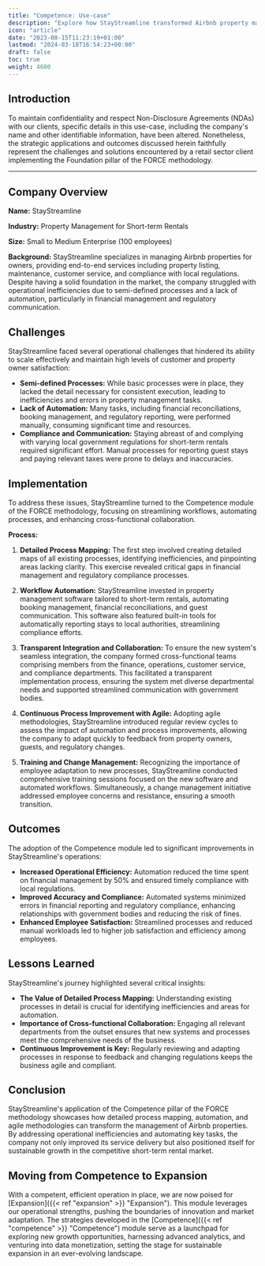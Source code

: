 ```yaml
---
title: "Competence: Use-case"
description: "Explore how StayStreamline transformed Airbnb property management with FORCE, enhancing efficiency, compliance, and employee satisfaction through automation"
icon: "article"
date: "2023-08-15T11:23:19+01:00"
lastmod: "2024-03-18T16:54:23+00:00"
draft: false
toc: true
weight: 4600
---
```


## Introduction

To maintain confidentiality and respect Non-Disclosure Agreements (NDAs) with our clients, specific details in this use-case, including the company's name and other identifiable information, have been altered. Nonetheless, the strategic applications and outcomes discussed herein faithfully represent the challenges and solutions encountered by a retail sector client implementing the Foundation pillar of the FORCE methodology.

---

## Company Overview

**Name:** StayStreamline

**Industry:** Property Management for Short-term Rentals

**Size:** Small to Medium Enterprise (100 employees)

**Background:** StayStreamline specializes in managing Airbnb properties for owners, providing end-to-end services including property listing, maintenance, customer service, and compliance with local regulations. Despite having a solid foundation in the market, the company struggled with operational inefficiencies due to semi-defined processes and a lack of automation, particularly in financial management and regulatory communication.

## Challenges

StayStreamline faced several operational challenges that hindered its ability to scale effectively and maintain high levels of customer and property owner satisfaction:
- **Semi-defined Processes:** While basic processes were in place, they lacked the detail necessary for consistent execution, leading to inefficiencies and errors in property management tasks.
- **Lack of Automation:** Many tasks, including financial reconciliations, booking management, and regulatory reporting, were performed manually, consuming significant time and resources.
- **Compliance and Communication:** Staying abreast of and complying with varying local government regulations for short-term rentals required significant effort. Manual processes for reporting guest stays and paying relevant taxes were prone to delays and inaccuracies.

## Implementation

To address these issues, StayStreamline turned to the Competence module of the FORCE methodology, focusing on streamlining workflows, automating processes, and enhancing cross-functional collaboration.

**Process:**

1. **Detailed Process Mapping:** The first step involved creating detailed maps of all existing processes, identifying inefficiencies, and pinpointing areas lacking clarity. This exercise revealed critical gaps in financial management and regulatory compliance processes.

2. **Workflow Automation:** StayStreamline invested in property management software tailored to short-term rentals, automating booking management, financial reconciliations, and guest communication. This software also featured built-in tools for automatically reporting stays to local authorities, streamlining compliance efforts.

3. **Transparent Integration and Collaboration:** To ensure the new system's seamless integration, the company formed cross-functional teams comprising members from the finance, operations, customer service, and compliance departments. This facilitated a transparent implementation process, ensuring the system met diverse departmental needs and supported streamlined communication with government bodies.

4. **Continuous Process Improvement with Agile:** Adopting agile methodologies, StayStreamline introduced regular review cycles to assess the impact of automation and process improvements, allowing the company to adapt quickly to feedback from property owners, guests, and regulatory changes.

5. **Training and Change Management:** Recognizing the importance of employee adaptation to new processes, StayStreamline conducted comprehensive training sessions focused on the new software and automated workflows. Simultaneously, a change management initiative addressed employee concerns and resistance, ensuring a smooth transition.

## Outcomes

The adoption of the Competence module led to significant improvements in StayStreamline's operations:
- **Increased Operational Efficiency:** Automation reduced the time spent on financial management by 50% and ensured timely compliance with local regulations.
- **Improved Accuracy and Compliance:** Automated systems minimized errors in financial reporting and regulatory compliance, enhancing relationships with government bodies and reducing the risk of fines.
- **Enhanced Employee Satisfaction:** Streamlined processes and reduced manual workloads led to higher job satisfaction and efficiency among employees.

## Lessons Learned

StayStreamline's journey highlighted several critical insights:
- **The Value of Detailed Process Mapping:** Understanding existing processes in detail is crucial for identifying inefficiencies and areas for automation.
- **Importance of Cross-functional Collaboration:** Engaging all relevant departments from the outset ensures that new systems and processes meet the comprehensive needs of the business.
- **Continuous Improvement is Key:** Regularly reviewing and adapting processes in response to feedback and changing regulations keeps the business agile and compliant.

## Conclusion

StayStreamline's application of the Competence pillar of the FORCE methodology showcases how detailed process mapping, automation, and agile methodologies can transform the management of Airbnb properties. By addressing operational inefficiencies and automating key tasks, the company not only improved its service delivery but also positioned itself for sustainable growth in the competitive short-term rental market.

## Moving from Competence to Expansion

With a competent, efficient operation in place, we are now poised for [Expansion]({{< ref "expansion" >}} "Expansion"). This module leverages our operational strengths, pushing the boundaries of innovation and market adaptation. The strategies developed in the [Competence]({{< ref "competence" >}} "Competence") module serve as a launchpad for exploring new growth opportunities, harnessing advanced analytics, and venturing into data monetization, setting the stage for 
sustainable expansion in an ever-evolving landscape.

